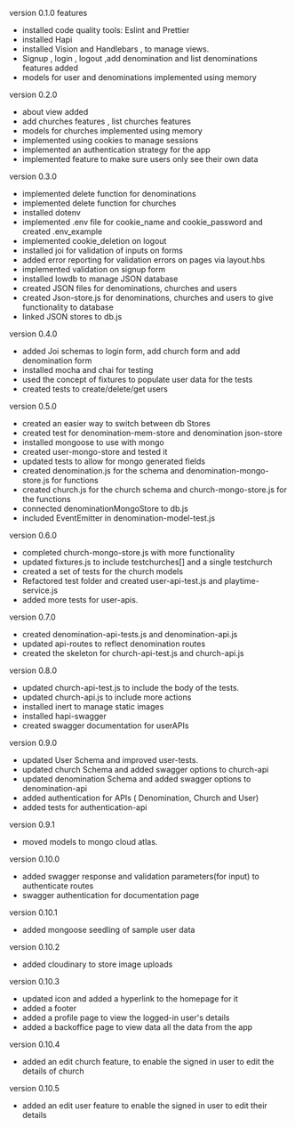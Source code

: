 version 0.1.0 features
- installed code quality tools: Eslint and Prettier
- installed Hapi 
- installed Vision and Handlebars , to manage views.
- Signup , login , logout ,add denomination and list denominations features added
- models for user and denominations implemented using memory


version 0.2.0 
- about view added 
- add churches features , list churches features 
- models for churches implemented using memory
- implemented using cookies to manage sessions
- implemented an authentication strategy for the app
- implemented feature to make sure users only see their own data


version 0.3.0
- implemented delete function for denominations
- implemented delete function for churches
- installed dotenv
- implemented .env file for cookie_name and cookie_password and created .env_example
- implemented cookie_deletion on logout
- installed joi for validation of inputs on forms
- added error reporting for validation errors on pages via layout.hbs 
- implemented validation on signup form
- installed lowdb to manage JSON database 
- created JSON files for denominations, churches and users
- created Json-store.js for denominations, churches and users to give functionality to database
- linked JSON stores to db.js 

version 0.4.0
- added Joi schemas to login form, add church form and add denomination form 
- installed mocha and chai for testing
- used the concept of fixtures to populate user data for the tests
- created tests to create/delete/get users  

version 0.5.0
- created an easier way to switch between db Stores
- created test for denomination-mem-store and denomination json-store
- installed mongoose to use with mongo
- created user-mongo-store and tested it 
- updated tests to allow for mongo generated fields 
- created denomination.js for the schema and denomination-mongo-store.js for functions 
- created church.js for the church schema and church-mongo-store.js for the functions 
- connected denominationMongoStore to db.js
- included EventEmitter in denomination-model-test.js 

version 0.6.0
- completed church-mongo-store.js with more functionality
- updated fixtures.js to include testchurches[] and a single testchurch
- created a set of tests for the church models
- Refactored test folder and created user-api-test.js and playtime-service.js
- added more tests for user-apis.

version 0.7.0 
- created denomination-api-tests.js and denomination-api.js
- updated api-routes to reflect denomination routes
- created the skeleton for church-api-test.js and church-api.js 

version 0.8.0
- updated church-api-test.js to include the body of the tests.
- updated church-api.js to include more actions 
- installed inert to manage static images
- installed hapi-swagger 
- created swagger documentation for userAPIs 

version 0.9.0
- updated User Schema and improved user-tests. 
- updated church Schema and added swagger options to church-api
- updated denomination Schema and added swagger options to denomination-api
- added authentication for APIs ( Denomination, Church and User)
- added tests for authentication-api

version 0.9.1
- moved models to mongo cloud atlas.

version 0.10.0
- added swagger response and validation parameters(for input) to authenticate routes
- swagger authentication for documentation page

version 0.10.1 
- added mongoose seedling of sample user data

version 0.10.2 
- added cloudinary to store image uploads 

version 0.10.3
- updated icon and added a hyperlink to the homepage for it
- added a footer
- added a profile page to view the logged-in user's details
- added a backoffice page to view data all the data from the app

version 0.10.4
- added an edit church feature, to enable the signed in user to edit the details of church

version 0.10.5 
- added an edit user feature to enable the signed in user to edit their details